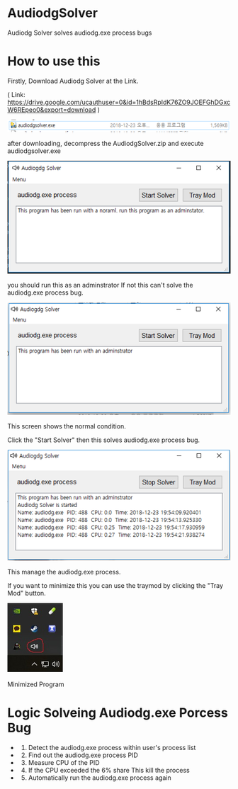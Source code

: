 # AudiodgSolver
Audiodg Solver solves audiodg.exe process bugs

# How to use this

Firstly, Download Audiodg Solver at the Link.

( Link: https://drive.google.com/ucauthuser=0&id=1hBdsRpIdK76ZO9JOEFGhDGxcW6REpeo0&export=download ) 

![ex_screenshot](./img/img0.PNG)

after downloading, decompress the AudiodgSolver.zip and execute audiodgsolver.exe

![ex_screenshot](./img/img1.PNG)

you should run this as an adminstrator If not this can't solve the audiodg.exe process bug.

![ex_screenshot](./img/img2.PNG)

This screen shows the normal condition.

Click the "Start Solver" then this solves audiodg.exe process bug.

![ex_screenshot](./img/img4.PNG)

This manage the audiodg.exe process.

If you want to minimize this you can use the traymod by clicking the "Tray Mod" button.

![ex_screenshot](./img/img5.png)

Minimized Program

# Logic Solveing Audiodg.exe Porcess Bug 

* 1. Detect the audiodg.exe process within user's process list
* 2. Find out the audiodg.exe process PID
* 3. Measure CPU of the PID
* 4. If the CPU exceeded the 6% share This kill the process
* 5. Automatically run the audiodg.exe process again
